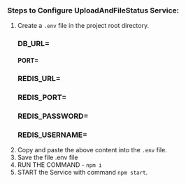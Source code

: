
### Steps to Configure UploadAndFileStatus Service:
1. Create a `.env` file in the project root directory.
    ### DB_URL=
    #### PORT=
    ### REDIS_URL=
    ### REDIS_PORT=
    ### REDIS_PASSWORD=
    ### REDIS_USERNAME=
2. Copy and paste the above content into the `.env` file.
3. Save the file .env file 
4. RUN THE COMMAND - `npm i`  
5. START the Service with command `npm start`.



